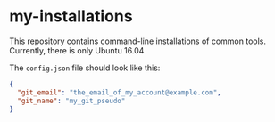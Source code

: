 # my-installations

This repository contains command-line installations of common tools.
Currently, there is only Ubuntu 16.04

The `config.json` file should look like this:

```json
{
  "git_email": "the_email_of_my_account@example.com",
  "git_name": "my_git_pseudo"
}
```
